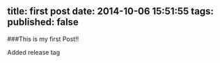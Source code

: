 title: first post
date: 2014-10-06 15:51:55
tags:
published: false
---

###This is my first Post!!

Added release tag
